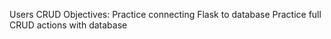 Users CRUD
Objectives:
Practice connecting Flask to database
Practice full CRUD actions with database
